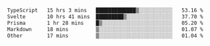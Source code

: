<!--START_SECTION:waka-->

```txt
TypeScript   15 hrs 3 mins   █████████████▒░░░░░░░░░░░   53.16 %
Svelte       10 hrs 41 mins  █████████▒░░░░░░░░░░░░░░░   37.70 %
Prisma       1 hr 28 mins    █▒░░░░░░░░░░░░░░░░░░░░░░░   05.20 %
Markdown     18 mins         ▒░░░░░░░░░░░░░░░░░░░░░░░░   01.07 %
Other        17 mins         ▒░░░░░░░░░░░░░░░░░░░░░░░░   01.04 %
```

<!--END_SECTION:waka-->

